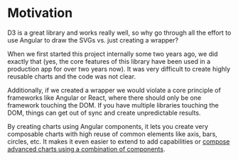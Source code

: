 # Motivation

D3 is a great library and works really well, so why go through all the effort to use Angular to draw the SVGs vs. just creating a wrapper?

When we first started this project internally some two years ago, we did exactly that \(yes, the core features of this library have been used in a production app for over two years now\). It was very difficult to create highly reusable charts and the code was not clear.

Additionally, if we created a wrapper we would violate a core principle of frameworks like Angular or React, where there should only be one framework touching the DOM. If you have multiple libraries touching the DOM, things can get out of sync and create unpredictable results.

By creating charts using Angular components, it lets you create very composable charts with high reuse of common elements like axis, bars, circles, etc. It makes it even easier to extend to add capabilities or [compose advanced charts using a combination of components](custom-charts.md).
